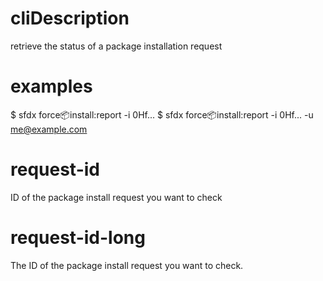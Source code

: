 # cliDescription

retrieve the status of a package installation request

# examples

$ sfdx force:package:install:report -i 0Hf...
$ sfdx force:package:install:report -i 0Hf... -u me@example.com

# request-id

ID of the package install request you want to check

# request-id-long

The ID of the package install request you want to check.
